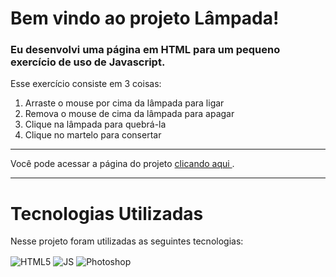 # Bem vindo ao projeto Lâmpada!
### Eu desenvolvi uma página em HTML para um pequeno exercício de uso de Javascript.
Esse exercício consiste em 3 coisas:
1. Arraste o mouse por cima da lâmpada para ligar
2. Remova o mouse de cima da lâmpada para apagar
3. Clique na lâmpada para quebrá-la
4. Clique no martelo para consertar

---

Você pode acessar a página do projeto 
<a href="https://georgeenriquebravo.github.io/Lampada/" target="_blank">
    clicando aqui
</a>
.

---

# Tecnologias Utilizadas
Nesse projeto foram utilizadas as seguintes tecnologias:
<div style="display: inline_block">
    <img align="center" alt="HTML5" src="https://img.shields.io/badge/HTML5-E34F26?style=for-the-badge&logo=html5&logoColor=white"/>
    <img align="center" alt="JS" src="https://img.shields.io/badge/JavaScript-F7DF1E?style=for-the-badge&logo=javascript&logoColor=black"/>
    <img align="center" alt="Photoshop" src="https://img.shields.io/badge/Adobe%20Photoshop-31A8FF?style=for-the-badge&logo=Adobe%20Photoshop&logoColor=black"/>
</div>
